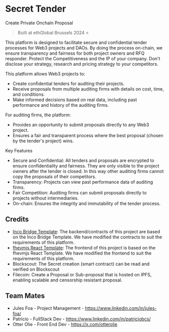 # Secret Tender
Create Private Onchain Proposal

> Built at ethGlobal Brussels 2024 <

This platform is designed to facilitate secure and confidential tender processes for Web3 projects and DAOs. By doing the process on-chain, we ensure transparency and fairness for both project owners and RFQ responder. Protect the Competitiveness and the IP of your company. Don't disclose your strategy, research and pricing strategy to your competitors.

This platform allows Web3 projects to:

- Create confidential tenders for auditing their projects.
- Receive proposals from multiple auditing firms with details on cost, time, and conditions.
- Make informed decisions based on real data, including past performance and history of the auditing firms.

For auditing firms, the platform:

- Provides an opportunity to submit proposals directly to any Web3 project.
- Ensures a fair and transparent process where the best proposal (chosen by the tender's project) wins.

Key Features

- Secure and Confidential: All tenders and proposals are encrypted to ensure confidentiality and fairness. They are only visible to the project owners after the tender is closed. In this way other auditing firms cannot copy the proposals of their competitors.
- Transparency: Projects can view past performance data of auditing firms.
- Fair Competition: Auditing firms can submit proposals directly to projects without intermediaries.
- On-chain: Ensures the integrity and immutability of the tender process.

## Credits

- [Inco Bridge Template](https://github.com/Inco-fhevm/hardhat-inco-bridge-template/tree/master): The backend/contracts of this project are based on the Inco Bridge Template. We have modified the contracts to suit the requirements of this platform.
- [fhevmjs React Template](https://github.com/Inco-fhevm/fhevmjs-react-example): The frontend of this project is based on the fhevmjs React Template. We have modified the frontend to suit the requirements of this platform.
- Blockscout: The Secret creation (smart contract) can be read  and verified on Blockscout
- Filecoin: Create a Proposal or Sub-proposal that is hosted on IPFS, enabling scalable and censorship resistant proposal.

## Team Mates
- Jules Foa - Project Management - https://www.linkedin.com/in/jules-foa/
- Patricio - FullStack Dev - https://www.linkedin.com/in/patriciobcs/
- Otter Olie - Front End Dev - https://x.com/otterolie
